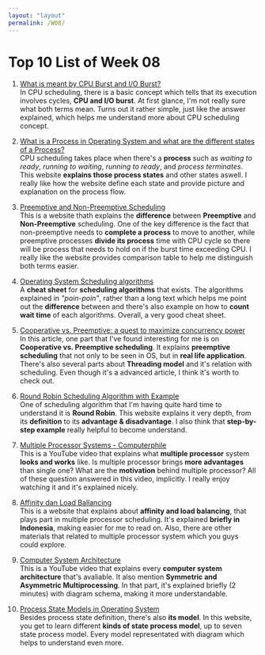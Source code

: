 ```yaml
---
layout: "layout"
permalink: /W08/
---
```


# Top 10 List of Week 08

1. [What is meant by CPU Burst and I/O Burst?](https://www.quora.com/What-is-meant-by-CPU-Burst-and-I-O-Burst)<br>
In CPU scheduling, there is a basic concept which tells that its execution involves cycles, **CPU and I/O burst**. At first glance, I'm not really sure what both terms mean. Turns out it rather simple, just like the answer explained, which helps me understand more about CPU scheduling concept.

2. [What is a Process in Operating System and what are the different states of a Process?](https://afteracademy.com/blog/what-is-a-process-in-operating-system-and-what-are-the-different-states-of-a-process)<br>
CPU scheduling takes place when there's a **process** such as _waiting to ready_, _running to waiting_, _running to ready_, and _process terminates_. This website **explains those process states** and other states aswell. I really like how the website define each state and provide picture and explanation on the process flow.

3. [Preemptive and Non-Preemptive Scheduling](https://www.geeksforgeeks.org/preemptive-and-non-preemptive-scheduling/)<br>
This is a website thath explains the **difference** between **Preemptive** and **Non-Preemptive** scheduling. One of the key difference is the fact that non-preemptive needs to **complete a process** to move to another, while preemptive processes **divide its process** time with CPU cycle so there will be process that needs to hold on if the burst time exceeding CPU. I really like the website provides comparison table to help me distinguish both terms easier.

4. [Operating System Scheduling algorithms](https://www.tutorialspoint.com/operating_system/os_process_scheduling_algorithms.htm)<br>
A **cheat sheet** for **scheduling algorithms** that exists. The algorithms explained in _"poin-poin"_, rather than a long text which helps me point out the **difference** between and there's also example on how to **count wait time** of each algorithms. Overall, a very good cheat sheet.

5. [Cooperative vs. Preemptive: a quest to maximize concurrency power](https://medium.com/traveloka-engineering/cooperative-vs-preemptive-a-quest-to-maximize-concurrency-power-3b10c5a920fe)<br>
In this article, one part that I've found interesting for me is on **Cooperative vs. Preemptive scheduling**. It explains **preemptive scheduling** that not only to be seen in OS, but in **real life application**. There's also several parts about **Threading model** and it's relation with scheduling. Even though it's a advanced article, I think it's worth to check out.

6. [Round Robin Scheduling Algorithm with Example](https://www.guru99.com/round-robin-scheduling-example.html)<br>
One of scheduling algorithm that I'm having quite hard time to understand it is **Round Robin**. This website explains it very depth, from its **definition** to its **advantage & disadvantage**. I also think that **step-by-step example** really helpful to become understand.

7. [Multiple Processor Systems - Computerphile](https://youtu.be/3RvkfuXUv1c)<br>
This is a YouTube video that explains what **multiple processor** system **looks and works** like. Is multiple processor brings **more advantages** than single one? What are the **motivation** behind multiple processor? All of these question answered in this video, implicitly. I really enjoy watching it and it's explained nicely.

8. [Affinity dan Load Ballancing](http://ftp.gunadarma.ac.id/linux/docs/v06/Kuliah/SistemOperasi/BUKU/SistemOperasi-4.X-1/ch15s04.html)<br>
This is a website that explains about **affinity and load balancing**, that plays part in multiple processor scheduling. It's explained **briefly in Indonesia**, making easier for me to read on. Also, there are other materials that related to multiple processor system which you guys could explore.

9. [Computer System Architecture](https://www.youtube.com/watch?v=So9SR3qpWsM)<br>
This is a YouTube video that explains every **computer system architecture** that's avaliable. It also mention **Symmetric and Asymmetric Multiprocessing**. In that part, it's explained briefly (2 minutes) with diagram schema, making it more understandable.

10. [Process State Models in Operating System](https://slaystudy.com/process-state-models-in-operating-system/)<br>
Besides process state definition, there's also **its model**. In this website, you get to learn different **kinds of state process model**, up to seven state process model. Every model representated with diagram which helps to understand even more.
